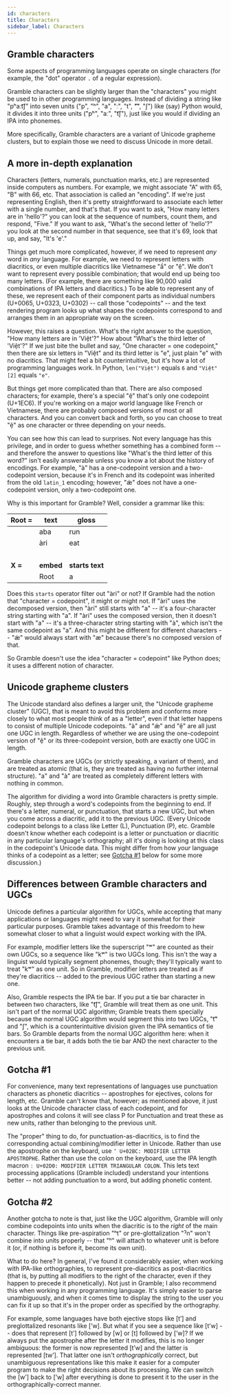 ```yaml
---
id: characters
title: Characters
sidebar_label: Characters
---
```


## Gramble characters

Some aspects of programming languages operate on single characters (for example, the "dot" operator `.` of a regular expression).

Gramble characters can be slightly larger than the "characters" you might be used to in other programming languages.  Instead of dividing a string like "pʰaːt͡ʃ" into seven units ("p", "ʰ", "a", "ː", "t", "͡", "ʃ") like (say) Python would, it divides it into three units ("pʰ", "aː", "t͡ʃ"), just like you would if dividing an IPA into phonemes.

More specifically, Gramble characters are a variant of Unicode grapheme clusters, but to explain those we need to discuss Unicode in more detail.

## A more in-depth explanation

Characters (letters, numerals, punctuation marks, etc.) are represented inside computers as numbers.  For example, we might associate "A" with 65, "B" with 66, etc.  That association is called an "encoding".  If we're just representing English, then it's pretty straightforward to associate each letter with a single number, and that's that.  If you want to ask, "How many letters are in 'hello'?" you can look at the sequence of numbers, count them, and respond, "Five."  If you want to ask, "What's the second letter of 'hello'?" you look at the second number in that sequence, see that it's 69, look that up, and say, "It's 'e'."

Things get much more complicated, however, if we need to represent *any* word in *any* language.  For example, we need to represent letters with diacritics, or even multiple 
diacritics like Vietnamese "ầ" or "ệ".  We don't want to represent every possible combination; that would end up being too many letters.  (For example, there are something like 90,000 valid combinations of IPA letters and diacritics.)  To be able to represent any of these, we represent each of their component parts as individual numbers (U+0065, U+0323, U+0302) -- call those "codepoints" -- and the text rendering program looks up what shapes the codepoints correspond to and arranges them in an appropriate way on the screen.

However, this raises a question.  What's the right answer to the question, "How many letters are in 'Việt'?"  How about "What's the third letter of 'Việt'?"  If we just bite the bullet and say, "One character = one codepoint," then there are six letters in "Việt" and its third letter is "e", just plain "e" with no diacritics.  That might feel a bit counterintuitive, but it's how a lot of programming languages work.  In Python, `len("Việt")` equals `6` and `"Việt"[2]` equals `"e"`.

But things get more complicated than that.  There are also composed characters; for example, there's a special "ệ" that's only one codepoint (U+1EC6).  If you're working on a major world language like French or Vietnamese, there are probably composed versions of most or all characters.  And you can convert back and forth, so you can choose to treat "ệ" as one character or three depending on your needs.

You can see how this can lead to surprises.  Not every language has this privilege, and in order to guess whether something has a combined form -- and therefore the answer to questions like "What's the third letter of this word?" isn't easily answerable unless you know a lot about the history of encodings.  For example, "à" has a one-codepoint version and a two-codepoint version, because it's in French and its codepoint was inherited from the old `latin_1` encoding; however, "æ̀" does not have a one-codepoint version, only a two-codepoint one.

Why is this important for Gramble?  Well, consider a grammar like this:

| **Root =** | **text** | **gloss** |
|---------|-------|----------|
|         | aba   | run |
|         | àri    | eat |
| &nbsp; |
| **X =** | **embed** | **starts text** |
|         | Root | a |

Does this `starts` operator filter out "àri" or not?  If Gramble had the notion that "character = codepoint", it might or might not.  If "àri" uses the decomposed version, then "àri" still starts with "a" -- it's a four-character string starting with "a".  If "àri" uses the composed version, then it doesn't start with "a" -- it's a three-character string starting with "à", which isn't the same codepoint as "a".  And this might be different for different characters -- "æ̀" would always start with "æ" because there's no composed version of that.

So Gramble doesn't use the idea "character = codepoint" like Python does; it uses a different notion of character.

## Unicode grapheme clusters

The Unicode standard also defines a larger unit, the "Unicode grapheme cluster" (UGC), that is meant to avoid this problem and conforms more closely to what most people think of as a "letter", even if that letter happens to consist of multiple Unicode codepoints.  "à" and "æ̀" and "ệ" are all just one UGC in length.  Regardless of whether we are using the one-codepoint version of "ệ" or its three-codepoint version, both are exactly one UGC in length.

Gramble characters are UGCs (or strictly speaking, a variant of them), and are treated as atomic (that is, they are treated as having no further internal structure).  "a" and "à" are treated as completely different letters with nothing in common.

The algorithm for dividing a word into Gramble characters is pretty simple.  Roughly, step through a word's codepoints from the beginning to end.  If there's a letter, numeral, or punctuation, that starts a new UGC, but when you come across a diacritic, add it to the previous UGC.  (Every Unicode codepoint belongs to a class like Letter (L), Punctuation (P), etc.  Gramble doesn't know whether each codepoint is a letter or punctuation or diacritic in any particular language's orthography; all it's doing is looking at this class in the codepoint's Unicode data.  This might differ from how *your* language thinks of a codepoint as a letter; see [Gotcha #1](#gotcha-1) below for some more discussion.)

## Differences between Gramble characters and UGCs

Unicode defines a particular algorithm for UGCs, while accepting that many applications or languages might need to vary it somewhat for their particular purposes.  Gramble takes advantage of this freedom to hew somewhat closer to what a linguist would expect working with the IPA.

For example, modifier letters like the superscript "ʷ" are counted as their own UGCs, so a sequence like "kʷ" is two UGCs long.  This isn't the way a linguist would typically segment phonemes, though; they'll typically want to treat "kʷ" as one unit.  So in Gramble, modifier letters are treated as if they're diacritics -- added to the previous UGC rather than starting a new one.

Also, Gramble respects the IPA tie bar.  If you put a tie bar character in between two characters, like "t͡ʃ", Gramble will treat them as one unit.  This isn't part of the normal UGC algorithm; Gramble treats them specially because the normal UGC algorithm would segment this into two UGCs, "t͡" and "ʃ", which is a counterintuitive division given the IPA semantics of tie bars.  So Gramble departs from the normal UGC algorithm here: when it encounters a tie bar, it adds both the tie bar AND the next character to the previous unit.  

## Gotcha #1

For convenience, many text representations of languages use punctuation characters as phonetic diacritics -- apostrophes for ejectives, colons for length, etc.  Gramble can't know that, however; as mentioned above, it just looks at the Unicode character class of each codepoint, and for apostrophes and colons it will see class P for Punctuation and treat these as new units, rather than belonging to the previous unit.

The "proper" thing to do, for punctuation-as-diacritics, is to find the corresponding actual combining/modifier letter in Unicode.  Rather than use the apostrophe on the keyboard, use `ʼ U+02BC: MODIFIER LETTER APOSTROPHE`.  Rather than use the colon on the keyboard, use the IPA length macron `ː U+02D0: MODIFIER LETTER TRIANGULAR COLON`.  This lets text processing applications (Gramble included) understand your intentions better -- not adding punctuation to a word, but adding phonetic content.

## Gotcha #2

Another gotcha to note is that, just like the UGC algorithm, Gramble will only combine codepoints into units when the diacritic is to the *right* of the main character.  Things like pre-aspiration "ʰt" or pre-glottalization "ˀn" won't combine into units properly -- that "ʰ" will attach to whatever unit is before it (or, if nothing is before it, become its own unit).

What to do here?  In general, I've found it considerably easier, when working with IPA-like orthographies, to represent pre-diacritics as post-diacritics (that is, by putting all modifiers to the right of the character, even if they happen to precede it phonetically).  Not just in Gramble; I also recommend this when working in any programming language.  It's simply easier to parse unambiguously, and when it comes time to display the string to the user you can fix it up so that it's in the proper order as specified by the orthography.  

For example, some languages have both ejective stops like [tʼ] and preglottalized resonants like [ʼw].  But what if you see a sequence like [tʼw] -- does that represent [tʼ] followed by [w] or [t] followed by [ʼw]?  If we always put the apostrophe after the letter it modifies, this is no longer ambiguous: the former is now represented [tʼw] and the latter is represented [twʼ].  That latter one isn't *orthographically* correct, but unambiguous representations like this make it easier for a computer program to make the right decisions about its processing.  We can switch the [wʼ] back to [ʼw] after everything is done to present it to the user in the orthographically-correct manner.
